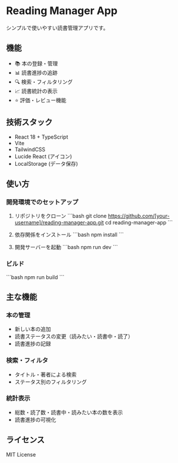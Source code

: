 # Reading Manager App

シンプルで使いやすい読書管理アプリです。

## 機能

- 📚 本の登録・管理
- 📊 読書進捗の追跡
- 🔍 検索・フィルタリング
- 📈 読書統計の表示
- ⭐ 評価・レビュー機能

## 技術スタック

- React 18 + TypeScript
- Vite
- TailwindCSS
- Lucide React (アイコン)
- LocalStorage (データ保存)

## 使い方

### 開発環境でのセットアップ

1. リポジトリをクローン
\`\`\`bash
git clone https://github.com/[your-username]/reading-manager-app.git
cd reading-manager-app
\`\`\`

2. 依存関係をインストール
\`\`\`bash
npm install
\`\`\`

3. 開発サーバーを起動
\`\`\`bash
npm run dev
\`\`\`

### ビルド

\`\`\`bash
npm run build
\`\`\`

## 主な機能

### 本の管理
- 新しい本の追加
- 読書ステータスの変更（読みたい・読書中・読了）
- 読書進捗の記録

### 検索・フィルタ
- タイトル・著者による検索
- ステータス別のフィルタリング

### 統計表示
- 総数・読了数・読書中・読みたい本の数を表示
- 読書進捗の可視化

## ライセンス

MIT License
